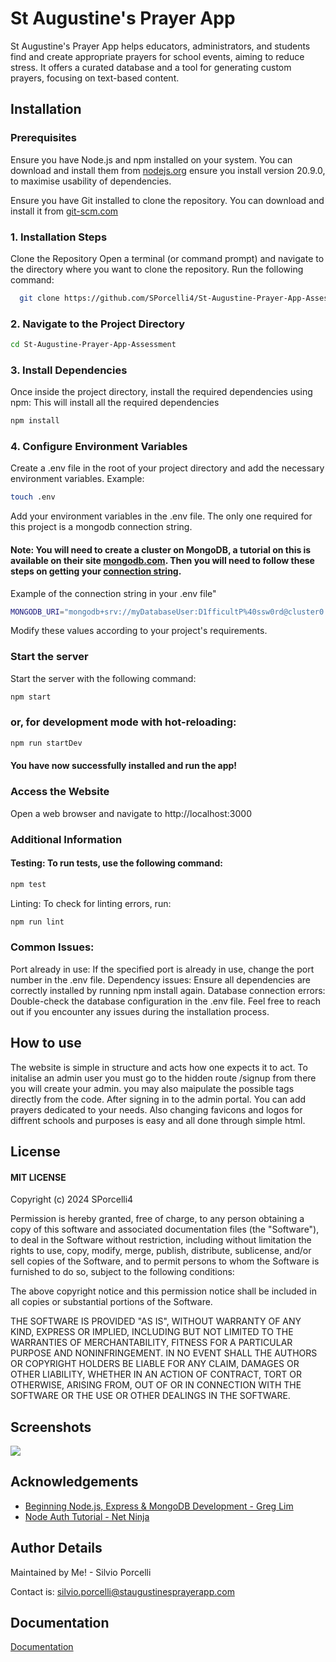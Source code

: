 
# St Augustine's Prayer App

St Augustine's Prayer App helps educators, administrators, and students find and create appropriate prayers for school events, aiming to reduce stress. It offers a curated database and a tool for generating custom prayers, focusing on text-based content.

## Installation

### Prerequisites
Ensure you have Node.js and npm installed on your system. You can download and install them from [nodejs.org](https://nodejs.org/)
ensure you  install version 20.9.0, to maximise usability of dependencies.

Ensure you have Git installed to clone the repository. You can download and install it from [git-scm.com](https://git-scm.com)

### 1. Installation Steps
Clone the Repository
Open a terminal (or command prompt) and navigate to the directory where you want to clone the repository. Run the following command:
```bash
  git clone https://github.com/SPorcelli4/St-Augustine-Prayer-App-Assessment.git
```

### 2. Navigate to the Project Directory

```bash
cd St-Augustine-Prayer-App-Assessment
```
### 3. Install Dependencies
Once inside the project directory, install the required dependencies using npm:
This will install all the required dependencies

```bash
npm install
```

### 4. Configure Environment Variables
Create a .env file in the root of your project directory and add the necessary environment variables. Example:

```bash
touch .env
```

Add your environment variables in the .env file. The only one required for this project is a mongodb connection string.

#### Note: You will need to create a cluster on MongoDB, a tutorial on this is available on their site [mongodb.com](https://www.mongodb.com/docs/guides/atlas/cluster/). Then you will need to follow these steps on getting your [connection string](https://www.mongodb.com/docs/guides/atlas/connection-string/).

Example of the connection string in your .env file"
```bash
MONGODB_URI="mongodb+srv://myDatabaseUser:D1fficultP%40ssw0rd@cluster0.example.mongodb.net/?retryWrites=true&w=majority"
```

Modify these values according to your project's requirements.

### Start the server
Start the server with the following command:

```bash
npm start
```


### or, for development mode with hot-reloading:

```bash
npm run startDev
```
#### You have now successfully installed and run the app! 

### Access the Website
Open a web browser and navigate to http://localhost:3000

### Additional Information
#### Testing: To run tests, use the following command:


```bash
npm test
```
Linting: To check for linting errors, run:

```bash
npm run lint
```

### Common Issues:
Port already in use: If the specified port is already in use, change the port number in the .env file.
Dependency issues: Ensure all dependencies are correctly installed by running npm install again.
Database connection errors: Double-check the database configuration in the .env file.
Feel free to reach out if you encounter any issues during the installation process.
## How to use

The website is simple in structure and acts how one expects it to act. To initalise an admin user you must go to the hidden route /signup from there you will create your admin. you may also maipulate the possible tags directly from the code. After signing in to the admin portal. You can add prayers dedicated to your needs. Also changing favicons and logos for diffrent schools and purposes is easy and all done through simple html.
## License

#### MIT LICENSE

Copyright (c) 2024 SPorcelli4

Permission is hereby granted, free of charge, to any person obtaining a copy
of this software and associated documentation files (the "Software"), to deal
in the Software without restriction, including without limitation the rights
to use, copy, modify, merge, publish, distribute, sublicense, and/or sell
copies of the Software, and to permit persons to whom the Software is
furnished to do so, subject to the following conditions:

The above copyright notice and this permission notice shall be included in all
copies or substantial portions of the Software.

THE SOFTWARE IS PROVIDED "AS IS", WITHOUT WARRANTY OF ANY KIND, EXPRESS OR
IMPLIED, INCLUDING BUT NOT LIMITED TO THE WARRANTIES OF MERCHANTABILITY,
FITNESS FOR A PARTICULAR PURPOSE AND NONINFRINGEMENT. IN NO EVENT SHALL THE
AUTHORS OR COPYRIGHT HOLDERS BE LIABLE FOR ANY CLAIM, DAMAGES OR OTHER
LIABILITY, WHETHER IN AN ACTION OF CONTRACT, TORT OR OTHERWISE, ARISING FROM,
OUT OF OR IN CONNECTION WITH THE SOFTWARE OR THE USE OR OTHER DEALINGS IN THE
SOFTWARE.


## Screenshots

![](public/images/screenshots/shot1)


## Acknowledgements

 - [Beginning Node.js, Express & MongoDB Development - Greg Lim](https://www.amazon.com.au/Beginning-Node-js-Express-MongoDB-Development/dp/1078379556)
 - [Node Auth Tutorial - Net Ninja ](https://www.youtube.com/watch?v=SnoAwLP1a-0&list=PL4cUxeGkcC9iqqESP8335DA5cRFp8loyp)

## Author Details

Maintained by Me! - Silvio Porcelli

Contact is: silvio.porcelli@staugustinesprayerapp.com


## Documentation

[Documentation](https://docs.google.com/document/d/1so3Tt_6XLNcjWlfpXWvPc_wrMFYORPUzCaL_DAVwzro/edit)

